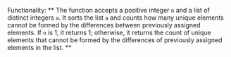 Functionality: ** The function accepts a positive integer `n` and a list of distinct integers `a`. It sorts the list `a` and counts how many unique elements cannot be formed by the differences between previously assigned elements. If `n` is 1, it returns 1; otherwise, it returns the count of unique elements that cannot be formed by the differences of previously assigned elements in the list. **